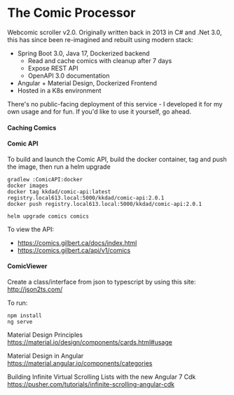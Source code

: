 # The Comic Processor

Webcomic scroller v2.0. Originally written back in 2013 in C# and .Net 3.0, this has since been re-imagined and rebuilt using modern stack:
- Spring Boot 3.0, Java 17, Dockerized backend
    - Read and cache comics with cleanup after 7 days
    - Expose REST API
    - OpenAPI 3.0 documentation
- Angular + Material Design, Dockerized Frontend
- Hosted in a K8s environment

There's no public-facing deployment of this service - I developed it for my own usage and for fun. If you'd like to use
it yourself, go ahead. 
 
#### Caching Comics

#### Comic API

To build and launch the Comic API, build the docker container, tag and push the image, then run a helm upgrade
~~~
gradlew :ComicAPI:docker
docker images 
docker tag kkdad/comic-api:latest registry.local613.local:5000/kkdad/comic-api:2.0.1
docker push registry.local613.local:5000/kkdad/comic-api:2.0.1

helm upgrade comics comics
~~~

To view the API:
- https://comics.gilbert.ca/docs/index.html
- https://comics.gilbert.ca/api/v1/comics

#### ComicViewer

Create a class/interface from json to typescript by using this site: http://json2ts.com/

To run:
~~~
npm install
ng serve
~~~

Material Design Principles
https://material.io/design/components/cards.html#usage

Material Design in Angular
https://material.angular.io/components/categories

Building Infinite Virtual Scrolling Lists with the new Angular 7 Cdk
https://pusher.com/tutorials/infinite-scrolling-angular-cdk